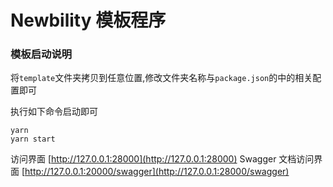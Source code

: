 # Newbility 模板程序

### 模板启动说明

将`template`文件夹拷贝到任意位置,修改文件夹名称与`package.json`的中的相关配置即可

执行如下命令启动即可

```
yarn
yarn start
```

访问界面 [http://127.0.0.1:28000](http://127.0.0.1:28000)
Swagger 文档访问界面 [http://127.0.0.1:20000/swagger](http://127.0.0.1:28000/swagger)
